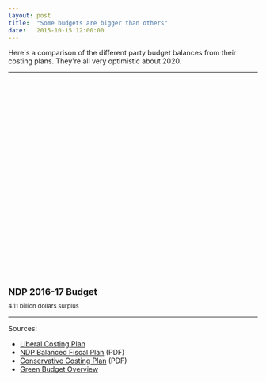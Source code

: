```yaml
---
layout: post
title:  "Some budgets are bigger than others"
date:   2015-10-15 12:00:00
---
```


Here's a comparison of the different party budget balances from their costing plans. They're all very optimistic about 2020.

* * *

<div id="partyBalanceChart"></div>
<div id="partyBalanceTip">
	<p id="tipTop"><strong><span id="tipParty">NDP 2016-17</span> Budget</strong></p>
	<p class="tipInfo"><span id="tipVal">4.11 billion dollars</span> <span id="tipBal">surplus</span></p>
</div>

* * *

Sources:

- [Liberal Costing Plan](http://www.liberal.ca/costing-plan/)
- [NDP Balanced Fiscal Plan](http://xfer.ndp.ca/2015/2015-Full-Platform-EN.pdf) (PDF)
- [Conservative Costing Plan](http://www.conservative.ca/media/plan/costing-plan.pdf) (PDF)
- [Green Budget Overview](http://www.greenparty.ca/en/budget)

<style>

#partyBalanceChart {
  height: 400px;
}

#partyBalanceChart svg:not(:nth-of-type(1)) {
  margin-top: 25px;
}

#partyBalanceChart .bar.positive {
  fill: #808080;
}

#partyBalanceChart .bar.negative {
  fill: brown;
}

#partyBalanceChart .sel {
	fill: black !important;
}

#partyBalanceChart .axis text {
  font-size: 10px;
}

#partyBalanceChart .axis path,
#partyBalanceChart .axis line {
  fill: none;
  stroke: #000;
  shape-rendering: crispEdges;
}

#partyBalanceTip {
	display: block;
	margin-bottom: 15px;
  pointer-events: none;
}

#partyBalanceTip #tipTop {
  font-size: 18px;
  margin-bottom: 10px !important;
}

#partyBalanceTip .tipInfo {
  font-size: 12px;
  margin: 0;
}

.hidden {
	display: none;
}

</style>

<script src="http://d3js.org/d3.v3.min.js"></script>

<script>

partyBalanceChart();

function partyBalanceChart() {
  d3.csv("{{ site.baseurl }}/data/2015/10/15/partyBal.csv", type, function(error, data) {

    d3.keys(data[0]).filter(function(key) { return key !== "Year" && key !== "YearLabel"; }).forEach(function(bud) {

      var margin = {top: 30, right: 10, bottom: 10, left: 50},
          width = 370 - margin.left - margin.right,
          height = 150 - margin.top - margin.bottom;

      var y = d3.scale.linear()
          .range([height, 0]);

      var x = d3.scale.ordinal()
          .rangeRoundBands([0, width], .2);

      var yAxis = d3.svg.axis()
          .scale(y)
          .orient("left")
					.ticks(4);

      var budgetChart = d3.select("#partyBalanceChart").append("svg")
        .attr("class", "budgetParties")
          .attr("width", width + margin.left + margin.right)
          .attr("height", height + margin.top + margin.bottom)
        .append("g")
          .attr("transform", "translate(" + margin.left + "," + margin.top + ")");
    	
      x.domain(data.map(function(d) { return d.Year; }));
	    y.domain([d3.min(data, function(d) { return d[bud] > 0 ? 0 : d[bud]; }),
				d3.max(data, function(d) { return d[bud]; })]).nice();

      var budgets = budgetChart.selectAll(".bar")
          .data(data)
        .enter().append("rect")
          .attr("class", function(d) { 
						if (bud === "NDP" && d.Year == 2017) {
							return d[bud] < 0 ? "bar sel negative" : "bar sel positive"; 
						} else {
							return d[bud] < 0 ? "bar negative" : "bar positive"; 
						}
					})
          .attr("x", function(d) { return x(d.Year); })
          .attr("y", function(d) { return y(0); })
          .attr("width", x.rangeBand())
          .attr("height", function(d) { return 0; })
          .on("mouseover", function(d, i) {
						d3.selectAll("#partyBalanceChart .sel").classed("sel", false);
						d3.select(this).classed("sel", true);
            showTooltip(d);
          })
          .on("mousedown", function(d, i) {
						d3.selectAll("#partyBalanceChart .sel").classed("sel", false);
						d3.select(this).classed("sel", true);
            showTooltip(d);
          });

      budgets.transition()
        .delay(function(d, i) { return i * 32})
        .attr("y", function(d) { return y(Math.max(0, d[bud])); })
        .attr("height", function(d) { return Math.abs(y(d[bud]) - y(0));});

      function showTooltip(d) {
        d3.select("#partyBalanceTip").select("#tipParty")
          .text(bud + " " + d.YearLabel);

        if (Math.abs(d[bud]) >= 1000) {
          d3.select("#partyBalanceTip").select("#tipVal")
            .text(Math.abs(d[bud]/1000).toFixed(2) + " billion dollars ");
        } else {
          d3.select("#partyBalanceTip").select("#tipVal")
            .text(Math.abs(d[bud]) + " million dollars ");
        }

        if (d[bud] > 0) {
          d3.select("#partyBalanceTip").select("#tipBal")
            .text("surplus");
        } else {
          d3.select("#partyBalanceTip").select("#tipBal")
            .text("deficit");
        }
      }

      budgetChart.append("g")
        .attr("class", "y axis")
        .call(yAxis);

      budgetChart.append("g")
          .attr("class", "x axis")
        .append("line")
          .attr("y1", y(0))
          .attr("y2", y(0))
          .attr("x2", width);

      budgetChart.append("text")
        .attr("x", 0)
        .attr("dy", -10)
        .style("font-weight", "bold")
        .text(bud);
    });
  });
	
	function type(d) {
	    d.NDP = +d.NDP;
			d.Conservative = +d.Conservative;
			d.Liberal = +d.Liberal;
			d.Green = +d.Green;
			d.YearLabel = d.Year;
	    d.Year = +(d.Year.substring(0, 4)) + 1;
	  return d;
	}
}

</script>
